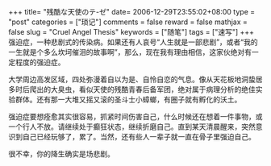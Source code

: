 +++
title= "残酷な天使のテ-ゼ"
date= 2006-12-29T23:55:02+08:00
type = "post"
categories = ["琐记"]
comments = false
reward = false
mathjax = false
slug = "Cruel Angel Thesis"
keywords = ["随笔"]
tags = ["速写"]
+++
强迫症，一种悲剧式的传染病。如果还有人哀号“人生就是一部悲剧”，或者“我的一生就是个多么坎坷催泪的故事啊”，那么，现在我有理由相信，这家伙绝对有一定程度的强迫症。

<!--more-->

大学周边高发区域，四处弥漫着自以为是、自怜自恋的气息。像从天花板地洞蛰居多时后爬出的大臭虫，看似天使的残酷青春后备军团，绝对属于病理分析的绝佳实验群体。还有那一大堆又摇又滚的圣斗士小蟑螂，有圈子就有孵化的沃土。

强迫症要想痊愈其实很容易，抓紧时间伤害自己，什么时候还在想着一件事物，或一个行人不放。请继续处于癫狂状态，继续折磨自己。直到某天清晨醒来，突然意识到自己已经玩够了，累了。当然，还有些人一辈子就一直在骨子里强迫自己。

很不幸，你的降生确实是场悲剧。